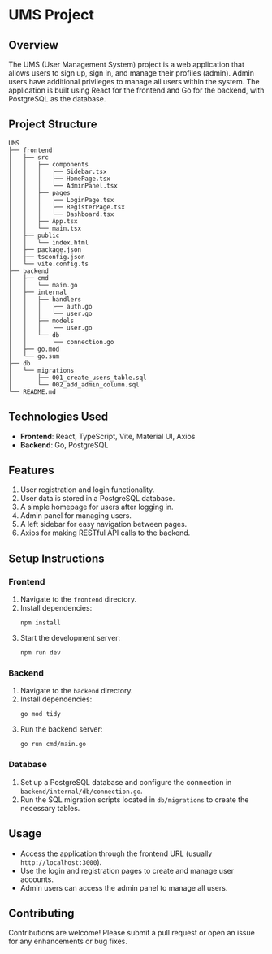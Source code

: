 # UMS Project

## Overview
The UMS (User Management System) project is a web application that allows users to sign up, sign in, and manage their profiles (admin). Admin users have additional privileges to manage all users within the system. The application is built using React for the frontend and Go for the backend, with PostgreSQL as the database.

## Project Structure
```
UMS
├── frontend
│   ├── src
│   │   ├── components
│   │   │   ├── Sidebar.tsx
│   │   │   ├── HomePage.tsx
│   │   │   └── AdminPanel.tsx
│   │   ├── pages
│   │   │   ├── LoginPage.tsx
│   │   │   ├── RegisterPage.tsx
│   │   │   └── Dashboard.tsx
│   │   ├── App.tsx
│   │   └── main.tsx
│   ├── public
│   │   └── index.html
│   ├── package.json
│   ├── tsconfig.json
│   └── vite.config.ts
├── backend
│   ├── cmd
│   │   └── main.go
│   ├── internal
│   │   ├── handlers
│   │   │   ├── auth.go
│   │   │   └── user.go
│   │   ├── models
│   │   │   └── user.go
│   │   └── db
│   │       └── connection.go
│   ├── go.mod
│   └── go.sum
├── db
│   └── migrations
│       ├── 001_create_users_table.sql
│       └── 002_add_admin_column.sql
└── README.md
```

## Technologies Used
- **Frontend**: React, TypeScript, Vite, Material UI, Axios
- **Backend**: Go, PostgreSQL

## Features
1. User registration and login functionality.
2. User data is stored in a PostgreSQL database.
3. A simple homepage for users after logging in.
4. Admin panel for managing users.
5. A left sidebar for easy navigation between pages.
6. Axios for making RESTful API calls to the backend.

## Setup Instructions

### Frontend
1. Navigate to the `frontend` directory.
2. Install dependencies:
   ```
   npm install
   ```
3. Start the development server:
   ```
   npm run dev
   ```

### Backend
1. Navigate to the `backend` directory.
2. Install dependencies:
   ```
   go mod tidy
   ```
3. Run the backend server:
   ```
   go run cmd/main.go
   ```

### Database
1. Set up a PostgreSQL database and configure the connection in `backend/internal/db/connection.go`.
2. Run the SQL migration scripts located in `db/migrations` to create the necessary tables.

## Usage
- Access the application through the frontend URL (usually `http://localhost:3000`).
- Use the login and registration pages to create and manage user accounts.
- Admin users can access the admin panel to manage all users.

## Contributing
Contributions are welcome! Please submit a pull request or open an issue for any enhancements or bug fixes.
